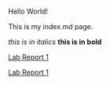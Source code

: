 Hello World!

This is my index.md page.


*this is in italics*
**this is in bold**

[Lab Report 1](lab-report-1-week-2.html)

[Lab Report 1](https://ravishende.github.io/cse15l-lab-reports/lab-report-1-week-2.html)